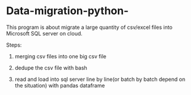 # Data-migration-python-

This program is about migrate a large quantity of csv/excel files into Microsoft SQL server on cloud.


Steps:

  1. merging csv files into one big csv file
  
  2. dedupe the csv file with bash
  
  3. read and load into sql server line by line(or batch by batch depend on the situation) with pandas dataframe
